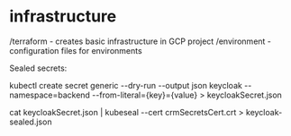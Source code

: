 # infrastructure

/terraform - creates basic infrastructure in GCP project
/environment - configuration files for environments

Sealed secrets: 

kubectl create secret generic --dry-run --output json keycloak --namespace=backend --from-literal={key}={value} > keycloakSecret.json

cat keycloakSecret.json | kubeseal --cert crmSecretsCert.crt > keycloak-sealed.json